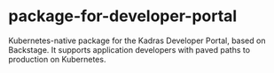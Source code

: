 # package-for-developer-portal
Kubernetes-native package for the Kadras Developer Portal, based on Backstage. It supports application developers with paved paths to production on Kubernetes.
